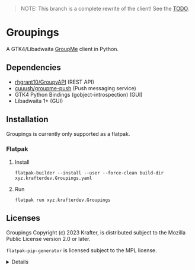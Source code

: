 > NOTE: This branch is a complete rewrite of the client! See the [TODO](TODO.md).

# Groupings

A GTK4/Libadwaita [GroupMe](https://groupme.com/) client in Python.

## Dependencies

 - [rhgrant10/GroupyAPI](https://github.com/rhgrant10/Groupy) (REST API)
 - [cuuush/groupme-push](https://github.com/cuuush/groupme-push) (Push messaging service)
 - GTK4 Python Bindings (gobject-introspection) (GUI)
 - Libadwaita 1+ (GUI)

## Installation

Groupings is currently only supported as a flatpak.

### Flatpak

1. Install
    ```
    flatpak-builder --install --user --force-clean build-dir xyz.krafterdev.Groupings.yaml
    ```
2. Run
    ```
    flatpak run xyz.krafterdev.Groupings
    ```

## Licenses

Groupings Copyright (c) 2023 Krafter, is distributed subject to the Mozilla Public License version 2.0 or later.

`flatpak-pip-generator` is licensed subject to the MPL license.

<details>

###### Notes for Devs

Emojis: [How Tuba does it](https://github.com/GeopJr/Tuba/issues/622#issuecomment-1781663957) 

Documentation:
 - [GroupyAPI](http://groupy.readthedocs.org/en/latest/)
 - [groupme-push](https://pypi.org/project/groupme-push/)
 - [keyring](https://pypi.org/project/keyring/)
 - [PyXDG](https://pyxdg.readthedocs.io/en/latest/)
 - [PyGOBject](https://lazka.github.io/pgi-docs/)
 - [Adw](https://gnome.pages.gitlab.gnome.org/libadwaita/doc/1.4/index.html)
 - [Gtk4](https://docs.gtk.org/gtk4/index.html)

OAuth Flow: take from [TheKrafter/GroupPy](https://github.com/TheKrafter/GroupPy/blob/main/grouppy/__init__.py#L37)

Generating manifest modules: `./src/tools/flatpak-pip-generator --yaml --requirements-file='./requirements.txt'`

</details>
